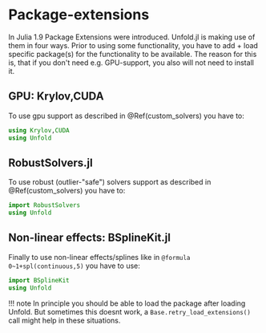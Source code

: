 # Package-extensions

In  Julia 1.9 Package Extensions were introduced. Unfold.jl is making use of them in four ways.
Prior to using some functionality, you have to add + load specific package(s) for the functionality to be available. The reason for this is, that if you don't need e.g. GPU-support, you also will not need to install it.

## GPU: Krylov,CUDA

To use gpu support as described in @Ref(custom_solvers) you have to:

```julia
using Krylov,CUDA
using Unfold
```

## RobustSolvers.jl

To use robust (outlier-"safe") solvers support as described in @Ref(custom_solvers) you have to:

```julia
import RobustSolvers
using Unfold
```

## Non-linear effects: BSplineKit.jl

Finally to use non-linear effects/splines like in `@formula 0~1+spl(continuous,5)` you have to use:

```julia
import BSplineKit
using Unfold
```

!!! note
    In principle you should be able to load the package after loading Unfold. But sometimes this doesnt work, a `Base.retry_load_extensions()` call might help in these situations.
